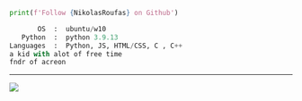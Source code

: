 
```python
print(f'Follow {NikolasRoufas} on Github')
```

```python
       OS  :  ubuntu/w10
   Python  :  python 3.9.13
Languages  :  Python, JS, HTML/CSS, C , C++
a kid with alot of free time
fndr of acreon

```


---
[![](https://visitcount.itsvg.in/api?id=NikolasRoufas&label=Profile%20Views&color=1&icon=0&pretty=true)](https://visitcount.itsvg.in)
